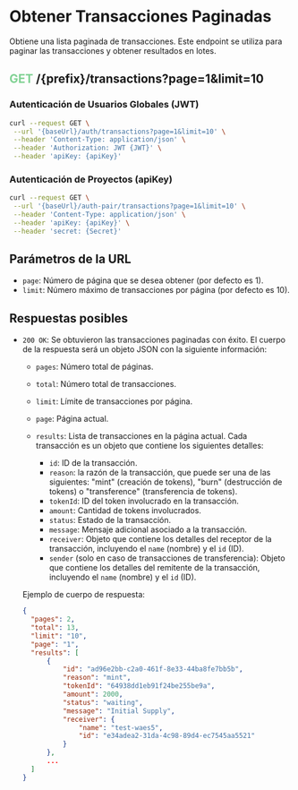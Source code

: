 # Obtener Transacciones Paginadas

Obtiene una lista paginada de transacciones. Este endpoint se utiliza para paginar las transacciones y obtener resultados en lotes.

## <span style='color: #81d294;'>GET</span> /{prefix}/transactions?page=1&limit=10

### Autenticación de Usuarios Globales (JWT)

```bash
curl --request GET \
 --url '{baseUrl}/auth/transactions?page=1&limit=10' \
 --header 'Content-Type: application/json' \
 --header 'Authorization: JWT {JWT}' \
 --header 'apiKey: {apiKey}'
```

### Autenticación de Proyectos (apiKey)

```bash
curl --request GET \
 --url '{baseUrl}/auth-pair/transactions?page=1&limit=10' \
 --header 'Content-Type: application/json' \
 --header 'apiKey: {apiKey}' \
 --header 'secret: {Secret}'
```

## Parámetros de la URL

-   `page`: Número de página que se desea obtener (por defecto es 1).
-   `limit`: Número máximo de transacciones por página (por defecto es 10).

## Respuestas posibles

-   `200 OK`: Se obtuvieron las transacciones paginadas con éxito. El cuerpo de la respuesta será un objeto JSON con la siguiente información:

    -   `pages`: Número total de páginas.
    -   `total`: Número total de transacciones.
    -   `limit`: Límite de transacciones por página.
    -   `page`: Página actual.
    -   `results`: Lista de transacciones en la página actual. Cada transacción es un objeto que contiene los siguientes detalles:

        -   `id`: ID de la transacción.
        -   `reason`: la razón de la transacción, que puede ser una de las siguientes: "mint" (creación de tokens), "burn" (destrucción de tokens) o "transference" (transferencia de tokens).
        -   `tokenId`: ID del token involucrado en la transacción.
        -   `amount`: Cantidad de tokens involucrados.
        -   `status`: Estado de la transacción.
        -   `message`: Mensaje adicional asociado a la transacción.
        -   `receiver`: Objeto que contiene los detalles del receptor de la transacción, incluyendo el `name` (nombre) y el `id` (ID).
        -   `sender` (solo en caso de transacciones de transferencia): Objeto que contiene los detalles del remitente de la transacción, incluyendo el `name` (nombre) y el `id` (ID).

    Ejemplo de cuerpo de respuesta:

    ```json
    {
      "pages": 2,
      "total": 13,
      "limit": "10",
      "page": "1",
      "results": [
          {
              "id": "ad96e2bb-c2a0-461f-8e33-44ba8fe7bb5b",
              "reason": "mint",
              "tokenId": "64938dd1eb91f24be255be9a",
              "amount": 2000,
              "status": "waiting",
              "message": "Initial Supply",
              "receiver": {
                  "name": "test-waes5",
                  "id": "e34adea2-31da-4c98-89d4-ec7545aa5521"
              }
          },
          ...
      ]
    }
    ```
